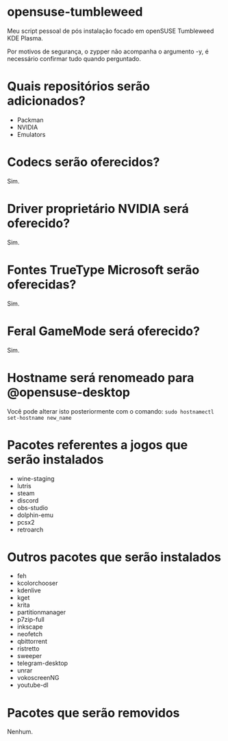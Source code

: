 # opensuse-tumbleweed

Meu script pessoal de pós instalação focado em openSUSE Tumbleweed KDE Plasma.

Por motivos de segurança, o zypper não acompanha o argumento -y, é necessário confirmar tudo quando perguntado.

# Quais repositórios serão adicionados?
- Packman
- NVIDIA
- Emulators

# Codecs serão oferecidos?
Sim.

# Driver proprietário NVIDIA será oferecido?
Sim.

# Fontes TrueType Microsoft serão oferecidas?
Sim.

# Feral GameMode será oferecido?
Sim.

# Hostname será renomeado para @opensuse-desktop
Você pode alterar isto posteriormente com o comando: `sudo hostnamectl set-hostname new_name`

# Pacotes referentes a jogos que serão instalados
- wine-staging
- lutris
- steam
- discord
- obs-studio
- dolphin-emu
- pcsx2
- retroarch

# Outros pacotes que serão instalados
- feh
- kcolorchooser
- kdenlive
- kget
- krita
- partitionmanager
- p7zip-full
- inkscape
- neofetch
- qbittorrent
- ristretto
- sweeper
- telegram-desktop
- unrar
- vokoscreenNG
- youtube-dl

# Pacotes que serão removidos
Nenhum.
